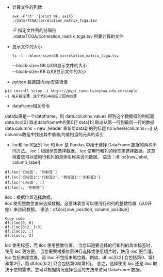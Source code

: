 * 计算文件的列数
  ```
  awk -F'\t' '{print NF; exit}' ./data/TCGA/correlation_matrix_tcga.tsv
  ```
  -F 指定文件列的分隔符    
  ./data/TCGA/correlation_matrix_tcga.tsv 所要计算的文件

* 显示文件的大小
  ```
  ls -l --block-size=GB correlation_matrix_tcga.tsv
  ```
  --block-size=GB 以GB显示文件的大小    
  --block-size=KB 以KB显示文件的大小

* python 数据国内pip安装很慢     
```
pip install scipy -i https://pypi.tuna.tsinghua.edu.cn/simple     
-i 用来指定源，这个代码中指定了国内的源
```

* dataframe相关命令
 
data如果是一个dataframe，则
data.columns.values 得到这个数据框的列标题
data.iloc[0] 取出dataframe中的第0行
data[1:] 取出从第一行到最后一行的数据
data.columns = new_header 重新给data新的列标题
np.where(columns==j) 从columns数组中找出其中值和j的值相当的元素的索引

* loc和iloc的区别
loc 和 iloc 是 Pandas 中用于选择 DataFrame 数据的两种不同方法。
loc：根据标签选择数据。
loc 使用行和列的标签来选择数据。这意味着您可以使用行和列的具体名称来访问数据。
语法：df.loc[row_label, column_label]
```
df.loc['行标签', '列标签']
df.loc['行标签1':'行标签2', '列标签1':'列标签2']
df.loc['行标签', :]
df.loc[:, '列标签']
```

iloc：根据位置选择数据。   
iloc 使用整数位置来选择数据。这意味着您可以使用行和列的整数位置（从0开始）来访问数据。
语法：df.iloc[row_position, column_position]
```
Copy code
df.iloc[0, 0]
df.iloc[0:2, 1:3]
df.iloc[0, :]
df.iloc[:, 2]
```

loc 使用标签，而 iloc 使用整数位置。
当您知道要选择的行和列的具体标签时，使用 loc 更方便。
当您需要根据位置进行选择或使用切片时，使用 iloc 更合适。
loc 包括末尾位置，而 iloc 不包括末尾位置。例如，df.loc[0:2] 会包括第0、第1和第2行，而 df.iloc[0:2] 只会包括第0和第1行。
总之，选择使用 loc 还是 iloc 取决于您的需求，您可以根据情况选择合适的方法来访问 DataFrame 数据。



